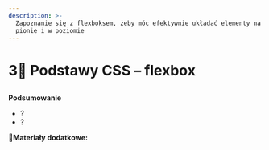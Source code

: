 ```yaml
---
description: >-
  Zapoznanie się z flexboksem, żeby móc efektywnie układać elementy na stronie w
  pionie i w poziomie
---
```


# 3⃣ Podstawy CSS – flexbox

##

**Podsumowanie**

* ?
* ?

​​📗**Materiały dodatkowe:**​
